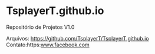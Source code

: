 # TsplayerT.github.io
 Repositório de Projetos V1.0
 
 Arquivos:  https://github.com/TsplayerT/TsplayerT.github.io
 Contato:https:www.facebook.com
 
